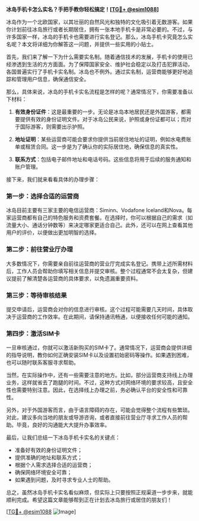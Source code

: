 **冰岛手机卡怎么实名？手把手教你轻松搞定！[[TG💪+ @esim1088](https://t.me/s/esim1088)]**

冰岛作为一个北欧国家，以其壮丽的自然风光和独特的文化吸引着无数游客。如果你计划前往冰岛旅行或者长期居住，拥有一张本地手机卡是非常必要的。不过，与许多国家一样，冰岛的手机卡也需要进行实名登记。那么，冰岛手机卡究竟怎么实名呢？本文将详细为你解答这一问题，并提供一些实用的小贴士。

首先，我们来了解一下为什么需要实名制。随着通信技术的发展，手机卡的使用已经渗透到生活的方方面面。为了保障国家安全、维护社会稳定以及打击犯罪活动，各国普遍实行了手机卡实名制。冰岛也不例外。通过实名制，运营商能够更好地追踪和管理用户信息，确保通信安全。

那么，具体来说，冰岛的手机卡实名流程是怎样的呢？通常情况下，你需要准备以下材料：

1. **有效身份证件**：这是最重要的一步。无论是冰岛本地居民还是外国游客，都需要提供有效的身份证明文件。对于冰岛公民来说，护照或身份证都可以；而对于国际游客，则需要出示护照。

2. **地址证明**：某些运营商可能会要求你提供当前居住地址的证明，例如水电费账单或租赁合同。这一步是为了确认你的实际居住地，确保信息的真实性。

3. **联系方式**：包括电子邮件地址和电话号码。这些信息将用于后续的服务通知和账户管理。

接下来，我们就来看看具体的办理步骤：

### 第一步：选择合适的运营商

冰岛目前主要有三家主要的电信运营商：Siminn、Vodafone Iceland和Nova。每家运营商都有自己的特色服务和资费套餐。在选择时，你可以根据自己的需求（如流量大小、通话分钟数等）来决定哪家更适合自己。此外，还可以在网上查看其他用户的评价，以便做出更加明智的选择。

### 第二步：前往营业厅办理

大多数情况下，你需要亲自前往运营商的营业厅完成实名登记。携带上述所需材料后，工作人员会帮助你填写相关信息并提交审核。整个过程通常不会太复杂，但建议提前了解清楚各运营商的具体要求，以免遗漏重要资料。

### 第三步：等待审核结果

提交申请后，运营商会对你的信息进行审核。这个过程可能需要几天时间，具体取决于运营商的工作效率。在此期间，请保持通讯畅通，以便接收任何可能的通知。

### 第四步：激活SIM卡

一旦审核通过，你就可以激活新购买的SIM卡了。通常情况下，运营商会提供详细的指导说明，教你如何正确安装SIM卡以及设置初始密码等操作。如果遇到困难，也可以随时联系客服寻求帮助。

当然，在实际操作中，还有一些需要注意的地方。比如，部分运营商支持线上办理业务，这样就省去了跑腿的时间。不过，这种方式对网络环境的要求较高，且安全性也需要特别注意。因此，在选择线上办理之前，务必确认平台的安全性和可靠性。

另外，对于外国游客而言，由于语言障碍的存在，可能会觉得整个流程有些繁琐。对此，建议多向当地的朋友或导游咨询，或者直接前往营业厅寻求工作人员的帮助。毕竟，良好的沟通能大大提升办事效率。

最后，让我们总结一下冰岛手机卡实名的关键点：

- 准备好有效的身份证明文件；
- 提供准确的地址和联系方式；
- 根据个人需求选择合适的运营商；
- 确保网络环境安全可靠；
- 如果遇到问题，及时寻求专业人士的帮助。

总之，虽然冰岛手机卡实名看似麻烦，但实际上只要按照正规渠道一步步来，就能顺利完成。希望这篇文章能够帮到正在计划去冰岛旅行或居住的朋友们！

[[TG💪+ @esim1088](https://t.me/s/esim1088) ![Image](https://i.postimg.cc/4NQfJmqS/Snipaste-2025-05-13-00-14-12.png)]